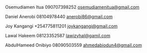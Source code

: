 Osemudiamen Itua    090707398252    osemudiamenitua@gmail.com

Daniel Anerobi      08104978440     anerobi86@gmail.com

Joy Kangangi +254775811201  joykangangi@gmail.com

Lawal Hakeem 08123352587    lawizyhal@gamil.com

AbdulHameed Onibiyo 08090503559 ahmedabiodun4@gmail.com 

